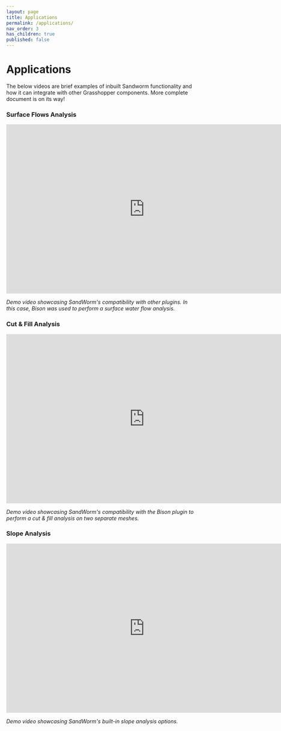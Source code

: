 ```yaml
---
layout: page
title: Applications
permalink: /applications/
nav_order: 3
has_children: true
published: false
---
```


# Applications

The below videos are brief examples of inbuilt Sandworm functionality and how it can integrate with other Grasshopper components. More complete document is on its way!

### Surface Flows Analysis

<iframe width="736" height="450" src="https://www.youtube.com/embed/0Pn0ovmagbU" frameborder="0" allowfullscreen></iframe>

*Demo video showcasing SandWorm's compatibility with other plugins. In this case, Bison was used to perform a surface water flow analysis.*

### Cut & Fill Analysis

<iframe width="736" height="450" src="https://www.youtube.com/embed/9YsDTG9vwe0" frameborder="0" allowfullscreen></iframe>

*Demo video showcasing SandWorm's compatibility with the Bison plugin to perform a cut & fill analysis on two separate meshes.*

### Slope Analysis

<iframe width="736" height="450" src="https://www.youtube.com/embed/liT0cz8FSxg" frameborder="0" allowfullscreen></iframe>

*Demo video showcasing SandWorm's built-in slope analysis options.*

